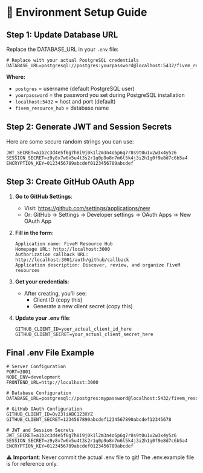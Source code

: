 # 🔧 Environment Setup Guide

## Step 1: Update Database URL

Replace the DATABASE_URL in your `.env` file:

```env
# Replace with your actual PostgreSQL credentials
DATABASE_URL=postgresql://postgres:yourpassword@localhost:5432/fivem_resource_hub
```

**Where:**
- `postgres` = username (default PostgreSQL user)
- `yourpassword` = the password you set during PostgreSQL installation
- `localhost:5432` = host and port (default)
- `fivem_resource_hub` = database name

## Step 2: Generate JWT and Session Secrets

Here are some secure random strings you can use:

```env
JWT_SECRET=a1b2c3d4e5f6g7h8i9j0k1l2m3n4o5p6q7r8s9t0u1v2w3x4y5z6
SESSION_SECRET=z9y8x7w6v5u4t3s2r1q0p9o8n7m6l5k4j3i2h1g0f9e8d7c6b5a4
ENCRYPTION_KEY=0123456789abcdef0123456789abcdef
```

## Step 3: Create GitHub OAuth App

1. **Go to GitHub Settings**:
   - Visit: https://github.com/settings/applications/new
   - Or: GitHub → Settings → Developer settings → OAuth Apps → New OAuth App

2. **Fill in the form**:
   ```
   Application name: FiveM Resource Hub
   Homepage URL: http://localhost:3000
   Authorization callback URL: http://localhost:3001/auth/github/callback
   Application description: Discover, review, and organize FiveM resources
   ```

3. **Get your credentials**:
   - After creating, you'll see:
     - Client ID (copy this)
     - Generate a new client secret (copy this)

4. **Update your .env file**:
   ```env
   GITHUB_CLIENT_ID=your_actual_client_id_here
   GITHUB_CLIENT_SECRET=your_actual_client_secret_here
   ```

## Final .env File Example

```env
# Server Configuration
PORT=3001
NODE_ENV=development
FRONTEND_URL=http://localhost:3000

# Database Configuration
DATABASE_URL=postgresql://postgres:mypassword@localhost:5432/fivem_resource_hub

# GitHub OAuth Configuration
GITHUB_CLIENT_ID=Ov23liABC123XYZ
GITHUB_CLIENT_SECRET=1234567890abcdef1234567890abcdef12345678

# JWT and Session Secrets
JWT_SECRET=a1b2c3d4e5f6g7h8i9j0k1l2m3n4o5p6q7r8s9t0u1v2w3x4y5z6
SESSION_SECRET=z9y8x7w6v5u4t3s2r1q0p9o8n7m6l5k4j3i2h1g0f9e8d7c6b5a4
ENCRYPTION_KEY=0123456789abcdef0123456789abcdef
```

⚠️ **Important**: Never commit the actual .env file to git! The .env.example file is for reference only.
